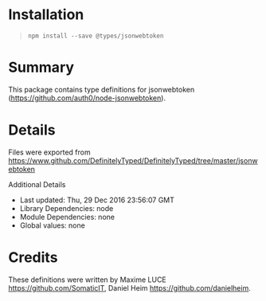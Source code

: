 # Installation
> `npm install --save @types/jsonwebtoken`

# Summary
This package contains type definitions for jsonwebtoken (https://github.com/auth0/node-jsonwebtoken).

# Details
Files were exported from https://www.github.com/DefinitelyTyped/DefinitelyTyped/tree/master/jsonwebtoken

Additional Details
 * Last updated: Thu, 29 Dec 2016 23:56:07 GMT
 * Library Dependencies: node
 * Module Dependencies: none
 * Global values: none

# Credits
These definitions were written by Maxime LUCE <https://github.com/SomaticIT>, Daniel Heim <https://github.com/danielheim>.
